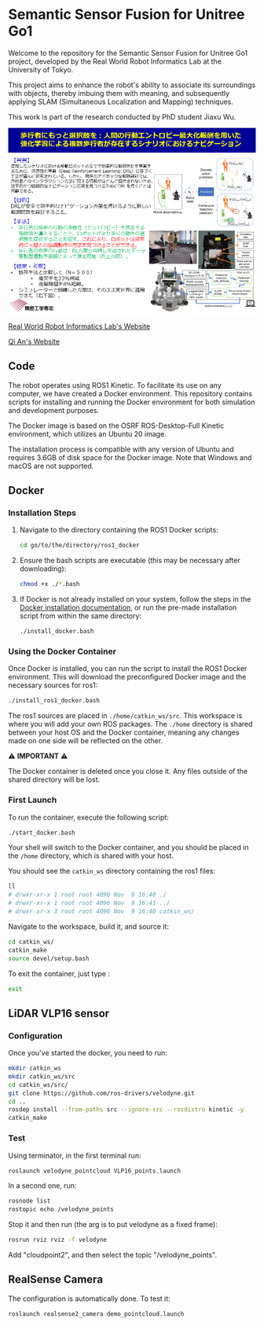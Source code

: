 # Semantic Sensor Fusion for Unitree Go1

Welcome to the repository for the Semantic Sensor Fusion for Unitree Go1 project, developed by the Real World Robot Informatics Lab at the University of Tokyo. 

This project aims to enhance the robot's ability to associate its surroundings with objects, thereby imbuing them with meaning, and subsequently applying SLAM (Simultaneous Localization and Mapping) techniques.

This work is part of the research conducted by PhD student Jiaxu Wu.

![Research Topic of PhD Student Jiaxu Wu](medias/wu_jiaxu_research.png)

[Real World Robot Informatics Lab's Website](https://www.robot.t.u-tokyo.ac.jp/yamalab/index.html)

[Qi An's Website](https://www.robot.t.u-tokyo.ac.jp/anlab/)

## Code

The robot operates using ROS1 Kinetic. To facilitate its use on any computer, we have created a Docker environment. This repository contains scripts for installing and running the Docker environment for both simulation and development purposes.

The Docker image is based on the OSRF ROS-Desktop-Full Kinetic environment, which utilizes an Ubuntu 20 image.

The installation process is compatible with any version of Ubuntu and requires 3.6GB of disk space for the Docker image. Note that Windows and macOS are not supported.

## Docker

### Installation Steps

1. Navigate to the directory containing the ROS1 Docker scripts:

    ```bash
    cd go/to/the/directory/ros1_docker
    ```

2. Ensure the bash scripts are executable (this may be necessary after downloading):

    ```bash
    chmod +x ./*.bash
    ```

3. If Docker is not already installed on your system, follow the steps in the [Docker installation documentation](https://docs.docker.com/get-docker/), or run the pre-made installation script from within the same directory:

    ```bash
    ./install_docker.bash
    ```

### Using the Docker Container

Once Docker is installed, you can run the script to install the ROS1 Docker environment. This will download the preconfigured Docker image and the necessary sources for ros1:

```bash
./install_ros1_docker.bash
```

The ros1 sources are placed in `./home/catkin_ws/src`. This workspace is where you will add your own ROS packages. The `./home` directory is shared between your host OS and the Docker container, meaning any changes made on one side will be reflected on the other.

⚠️ **IMPORTANT** ⚠️

The Docker container is deleted once you close it. Any files outside of the shared directory will be lost.

### First Launch

To run the container, execute the following script:

```bash
./start_docker.bash
```

Your shell will switch to the Docker container, and you should be placed in the `/home` directory, which is shared with your host.

You should see the `catkin_ws` directory containing the ros1 files:

```bash
ll
# drwxr-xr-x 1 root root 4096 Nov  9 16:40 ./
# drwxr-xr-x 1 root root 4096 Nov  9 16:41 ../
# drwxr-xr-x 3 root root 4096 Nov  9 16:40 catkin_ws/
```

Navigate to the workspace, build it, and source it:

```bash
cd catkin_ws/
catkin_make
source devel/setup.bash
```

To exit the container, just type :

```bash
exit
```
## LiDAR VLP16 sensor

### Configuration

Once you've started the docker, you need to run:

```bash
mkdir catkin_ws
mkdir catkin_ws/src
cd catkin_ws/src/
git clone https://github.com/ros-drivers/velodyne.git
cd ..
rosdep install --from-paths src --ignore-src --rosdistro kinetic -y
catkin_make
```

### Test

Using terminator, in the first terminal run: 
```bash
roslaunch velodyne_pointcloud VLP16_points.launch
```

In a second one, run:

```bash
rosnode list
rostopic echo /velodyne_points
```

Stop it and then run (the arg is to put velodyne as a fixed frame):

```bash
rosrun rviz rviz -f velodyne
```

Add "cloudpoint2", and then select the topic "/velodyne_points".

## RealSense Camera

The configuration is automatically done. To test it:

```bash
roslaunch realsense2_camera demo_pointcloud.launch
```
